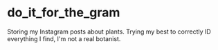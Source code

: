 # do_it_for_the_gram
Storing my Instagram posts about plants. Trying my best to correctly ID everything I find, I'm not a real botanist.
